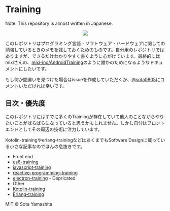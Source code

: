 Training
========

Note: This repository is almost written in Japanese.

<p align="center">
<img src="https://dl.dropboxusercontent.com/u/74344418/github/559037_2674957447941_21758290_n.jpg"/>
</p>

このレポジトリはプログラミング言語・ソフトウェア・ハードウェアに関しての勉強しているときのメモを残しておくためのものです。自分用のレポジトリではありますが、できるだけわかりやすく書くように心がけています。最終的にはmixiさんの、[mixi-inc/AndroidTraining](https://github.com/mixi-inc/AndroidTraining)のように誰かのためになるようなドキュメントにしたいです。

もし何か間違いを見つけた場合はissueを作成していただくか、[@sota0805](https://twitter.com/sota0805)にコメントいただければ幸いです。

## 目次・優先度

このレポジトリにはすでに多くのTrainingが存在していて他人のことながらやりたいことがばらばらになっていると思うかもしれません。しかし自分はフロントエンドとしてその周辺の技術に注力しています。

Kotolin-trainingやerlang-trainingなどはあくまでもSoftware Designに載っている小さな記事なのでほんの息抜きです。

* Front end
 * [es6-training](es6-training)
 * [javascript-training](javascript-training)
 * [reactive-programming-training](reactive-programming-training)
 * [electron-training](electron-training) - Depricated 
* Other
 * [Kotolin-training](kotlin-training)
 * [Erlang-training](erlang-training)


MIT © Sota Yamashita
